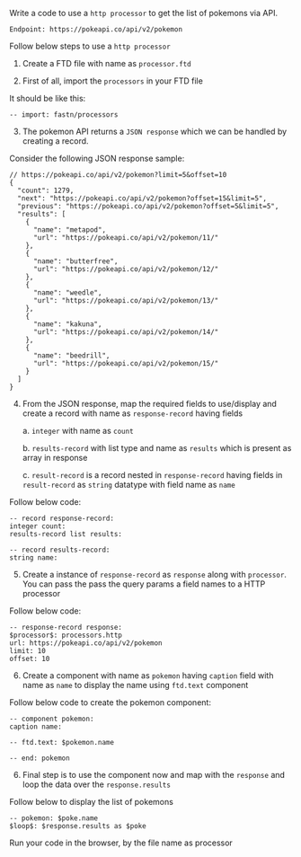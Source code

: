Write a code to use a `http processor` to get the list of pokemons via API.

`Endpoint: https://pokeapi.co/api/v2/pokemon`

Follow below steps to use a `http processor`

1. Create a FTD file with name as `processor.ftd`

2. First of all, import the `processors` in your FTD file

It should be like this:

```
-- import: fastn/processors
```

3. The pokemon API returns a `JSON response` which we can be handled by creating a record.

Consider the following JSON response sample:

```
// https://pokeapi.co/api/v2/pokemon?limit=5&offset=10
{
  "count": 1279,
  "next": "https://pokeapi.co/api/v2/pokemon?offset=15&limit=5",
  "previous": "https://pokeapi.co/api/v2/pokemon?offset=5&limit=5",
  "results": [
    {
      "name": "metapod",
      "url": "https://pokeapi.co/api/v2/pokemon/11/"
    },
    {
      "name": "butterfree",
      "url": "https://pokeapi.co/api/v2/pokemon/12/"
    },
    {
      "name": "weedle",
      "url": "https://pokeapi.co/api/v2/pokemon/13/"
    },
    {
      "name": "kakuna",
      "url": "https://pokeapi.co/api/v2/pokemon/14/"
    },
    {
      "name": "beedrill",
      "url": "https://pokeapi.co/api/v2/pokemon/15/"
    }
  ]
}
```

4. From the JSON response, map the required fields to use/display and create a record with name as `response-record` having fields

   a. `integer` with name as `count`

   b. `results-record` with list type and name as `results` which is present as array in response

   c. `result-record` is a record nested in `response-record` having fields in `result-record` as `string` datatype with field name as `name`

Follow below code:

```
-- record response-record:
integer count:
results-record list results:

-- record results-record:
string name:

```

5. Create a instance of `response-record` as `response` along with `processor`. You can pass the pass the query params a field names to a HTTP processor

Follow below code:

```
-- response-record response:
$processor$: processors.http
url: https://pokeapi.co/api/v2/pokemon
limit: 10
offset: 10
```

6. Create a component with name as `pokemon` having `caption` field with name as `name` to display the name using `ftd.text` component

Follow below code to create the pokemon component:

```
-- component pokemon:
caption name:

-- ftd.text: $pokemon.name

-- end: pokemon

```

6. Final step is to use the component now and map with the `response` and loop the data over the `response.results`

Follow below to display the list of pokemons

```
-- pokemon: $poke.name
$loop$: $response.results as $poke

```

Run your code in the browser, by the file name as processor
